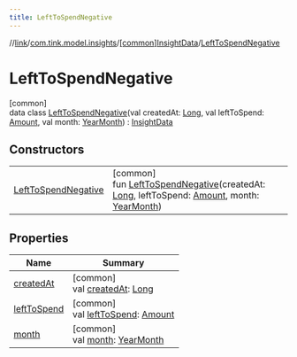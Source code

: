 ```yaml
---
title: LeftToSpendNegative
---
```

//[link](../../../../index.html)/[com.tink.model.insights](../../index.html)/[[common]InsightData](../index.html)/[LeftToSpendNegative](index.html)



# LeftToSpendNegative



[common]\
data class [LeftToSpendNegative](index.html)(val createdAt: [Long](https://kotlinlang.org/api/latest/jvm/stdlib/kotlin/-long/index.html), val leftToSpend: [Amount](../../../com.tink.model.misc/[common]-amount/index.html), val month: [YearMonth](../../../com.tink.model.time/[common]-year-month/index.html)) : [InsightData](../index.html)



## Constructors


| | |
|---|---|
| [LeftToSpendNegative](-left-to-spend-negative.html) | [common]<br>fun [LeftToSpendNegative](-left-to-spend-negative.html)(createdAt: [Long](https://kotlinlang.org/api/latest/jvm/stdlib/kotlin/-long/index.html), leftToSpend: [Amount](../../../com.tink.model.misc/[common]-amount/index.html), month: [YearMonth](../../../com.tink.model.time/[common]-year-month/index.html)) |


## Properties


| Name | Summary |
|---|---|
| [createdAt](created-at.html) | [common]<br>val [createdAt](created-at.html): [Long](https://kotlinlang.org/api/latest/jvm/stdlib/kotlin/-long/index.html) |
| [leftToSpend](left-to-spend.html) | [common]<br>val [leftToSpend](left-to-spend.html): [Amount](../../../com.tink.model.misc/[common]-amount/index.html) |
| [month](month.html) | [common]<br>val [month](month.html): [YearMonth](../../../com.tink.model.time/[common]-year-month/index.html) |

